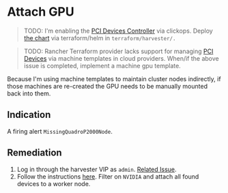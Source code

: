 # Attach GPU

> TODO: I'm enabling the [PCI Devices Controller](https://docs.harvesterhci.io/v1.2/advanced/addons/pcidevices) via clickops.  Deploy [the chart](https://github.com/harvester/charts/blob/master/charts/harvester-pcidevices-controller/values.yaml) via terraform/helm in `terraform/harvester/.`

> TODO: Rancher Terraform provider lacks support for managing [PCI Devices](https://github.com/rancher/terraform-provider-rancher2/issues/1030) via machine templates in cloud providers.  When/if the above issue is completed, implement a machine gpu template.

Because I'm using machine templates to maintain cluster nodes indirectly, if those machines are re-created the GPU needs to be manually mounted back into them.

## Indication

A firing alert `MissingQuadroP2000Node`.

## Remediation

1. Log in through the harvester VIP as `admin`. [Related Issue](https://github.com/harvester/harvester/issues/4650).
1. Follow the instructions [here](https://docs.harvesterhci.io/v1.2/advanced/addons/pcidevices#attaching-pci-devices-to-a-vm).  Filter on `NVIDIA` and attach all found devices to a worker node.
